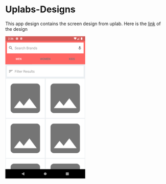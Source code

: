# Uplabs-Designs

This app design contains the screen design from uplab. Here is the [link](https://www.uplabs.com/posts/search-results) of the design

<img src="screenshots/screenshot_1.png" width="250"/>

